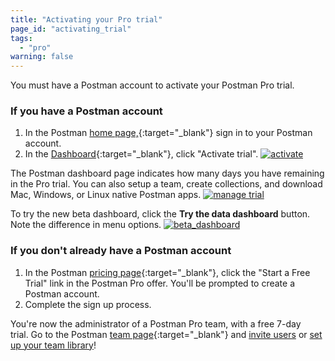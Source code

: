 ```yaml
---
title: "Activating your Pro trial"
page_id: "activating_trial"
tags: 
  - "pro"
warning: false
---
```


You must have a Postman account to activate your Postman Pro trial.

### If you have a Postman account

1. In the Postman [home page,](https://www.getpostman.com/){:target="_blank"} sign in to your Postman account. 
2. In the [Dashboard]({{site.pm.gs}}/dashboard){:target="_blank"}, click "Activate trial".
        [![activate](https://s3.amazonaws.com/postman-static-getpostman-com/postman-docs/WS-activate_trial.png)](https://s3.amazonaws.com/postman-static-getpostman-com/postman-docs/WS-activate_trial.png)  

The Postman dashboard page indicates how many days you have remaining in the Pro trial. You can also setup a team, create collections, and download Mac, Windows, or Linux native Postman apps. 
        [![manage trial](https://s3.amazonaws.com/postman-static-getpostman-com/postman-docs/WS-activate_option_new_dashboard.png)](https://s3.amazonaws.com/postman-static-getpostman-com/postman-docs/WS-activate_option_new_dashboard.png)

To try the new beta dashboard, click the **Try the data dashboard** button. Note the difference in menu options.
     [![beta_dashboard](https://s3.amazonaws.com/postman-static-getpostman-com/postman-docs/WS-betaDashboard-proTrial.png)](https://s3.amazonaws.com/postman-static-getpostman-com/postman-docs/WS-betaDashboard-proTrial.png)

### If you don't already have a Postman account

1. In the Postman [pricing page](https://www.getpostman.com/pricing#cloud-free-trial-7){:target="_blank"}, click the "Start a Free Trial" link in the Postman Pro offer. You'll be prompted to create a Postman account.
2. Complete the sign up process.

You're now the administrator of a Postman Pro team, with a free 7-day trial. Go to the Postman [team page](https://app.getpostman.com/dashboard/teams){:target="_blank"} and [invite users](/docs/pro/managing_pro/inviting_and_managing) or [set up your team library](/docs/postman/team_library/setting_up_team_library)!

